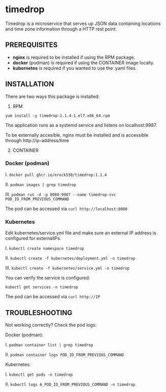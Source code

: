 # timedrop
Timedrop is a microservice that serves up JSON data containing locations and time zone information through a HTTP rest point.

## PREREQUISITES
- **nginx** is required to be installed if using the RPM package.
- **docker** (podman) is required if using the CONTAINER image locally.
- **kubernetes** is required if you wanted to use the .yaml files.

## INSTALLATION
There are two ways this package is installed:

1) RPM

`yum install -y timedrop-1.1.4-1.el7.x86_64.rpm`

The application runs as a systemd service and listens on localhost:9987.

To be externally accesible, nginx must be installed and is accessible through http://ip-address/time

2) CONTAINER

### Docker (podman)

I. `docker pull ghcr.io/erock530/timedrop:1.1.4`

II. `podman images | grep timedrop`

III. `podman run -d -p 8080:9987 --name timedrop-svc POD_ID_FROM_PREVIOUS_COMMAND`

The pod can be accessed via `curl http://localhost:8080`

### Kubernetes

Edit kubernetes/service.yml file and make sure an external IP address is configured for externalIPs.

I. `kubectl create namespace timedrop`

II. `kubectl create -f kubernetes/deployment.yml -n timedrop`

III. `kubectl create -f kubernetes/service.yml -n timedrop`


You can verify the service is configured:

`kubectl get services -n timedrop`

The pod can be accessed via `curl http://IP`

## TROUBLESHOOTING

Not working correctly? Check the pod logs:

Docker (podman):

I. `podman container list | grep timedrop`

II. `podman container logs POD_ID_FROM_PREVIOUS_COMMAND`

Kubernetes:

I. `kubectl get pods -n timedrop`

II. `kubectl logs A_POD_ID_FROM_PREVIOUS_COMMAND -n timedrop`

